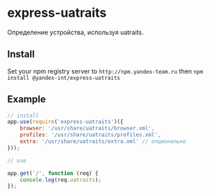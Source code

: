 # express-uatraits

Определение устройства, используя uatraits.

## Install

Set your npm registry server to `http://npm.yandex-team.ru` then `npm install @yandex-int/express-uatraits`

## Example

```js
// install
app.use(require('express-uatraits')({
    browser: '/usr/share/uatraits/browser.xml',
    profiles: '/usr/share/uatraits/profiles.xml',
    extra: '/usr/share/uatraits/extra.xml' // опционально
}));

// use

app.get('/', function (req) {
    console.log(req.uatraits);
});
```
